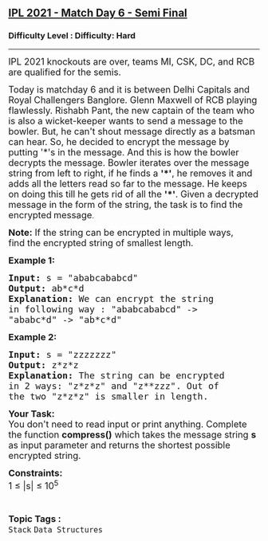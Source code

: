 <h2><a href="https://www.geeksforgeeks.org/problems/ipl-2021-match-day-6-semi-final--141634/1?page=1&difficulty=Hard&status=unsolved&sortBy=submissions">IPL 2021 - Match Day 6 - Semi Final</a></h2><h3>Difficulty Level : Difficulty: Hard</h3><hr><div class="problems_problem_content__Xm_eO"><p><span style="font-size:18px">IPL 2021 knockouts are over, teams MI, CSK, DC, and RCB are qualified for the semis. </span></p>

<p><span style="font-size:18px">Today is matchday 6 and it is between Delhi Capitals and Royal Challengers Banglore. Glenn Maxwell of RCB playing flawlessly. Rishabh Pant, the new captain of the team who is also a wicket-keeper wants to send a message to the bowler. But, he can't&nbsp;shout message directly as a batsman can hear. So, he decided to encrypt the message by putting '*'s in the message. And this is how the bowler decrypts the message. Bowler iterates over the message string from left to right, if he finds a <strong>'*'</strong>, he removes it and adds all the letters read so far to the message. He keeps on doing this till he gets rid of all the <strong>'*'</strong>. Given a decrypted message in the form of the string, the task is to find the encrypted</span> <span style="font-size:18px">message</span>.</p>

<p><span style="font-size:18px"><strong>Note:</strong> If the string can be encrypted in multiple ways, find&nbsp;the encrypted string of smallest length.</span></p>

<p><span style="font-size:18px"><strong>Example 1:</strong></span></p>

<pre><span style="font-size:18px"><strong>Input:</strong> s = "ababcababcd"
<strong>Output:</strong> ab*c*d
<strong>Explanation: </strong>We can encrypt the string 
in following way : "ababcababcd"&nbsp;-&gt; 
"ababc*d" -&gt; "ab*c*d"</span>
</pre>

<p><span style="font-size:18px"><strong>Example 2:</strong></span></p>

<pre><span style="font-size:18px"><strong>Input: </strong>s = "zzzzzzz"
<strong>Output:</strong> z*z*z
<strong>Explanation: </strong>The string can be encrypted 
in 2 ways: "z*z*z" and "z**zzz". Out of 
the two "z*z*z" is smaller in length.</span></pre>

<p><span style="font-size:18px"><strong>Your Task:&nbsp;</strong><br>
You don't need to read input or print anything. Complete the function <strong>compress()</strong> which takes the message string <strong>s</strong> as input parameter and returns the shortest possible encrypted&nbsp;string.</span></p>

<p><span style="font-size:18px"><strong>Constraints:&nbsp;</strong><br>
1 ≤ |s| ≤ 10<sup>5</sup></span></p>
</div><br><p><span style=font-size:18px><strong>Topic Tags : </strong><br><code>Stack</code>&nbsp;<code>Data Structures</code>&nbsp;
